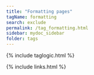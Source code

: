 ```yaml
---
title: "Formatting pages"
tagName: formatting
search: exclude
permalink: /tag_formatting.html
sidebar: mydoc_sidebar
folder: tags
---
```

{% include taglogic.html %}

{% include links.html %}
